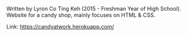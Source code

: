 Written by Lyron Co Ting Keh (2015 - Freshman Year of High School). Website for a candy shop, mainly focuses on HTML & CSS.

Link: https://candyatwork.herokuapp.com/
